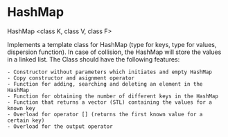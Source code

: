 # HashMap

HashMap <class K, class V, class F>

Implements a template class for HashMap (type for keys, type for values, dispersion function). In case of collision, 
the HashMap will store the values in a linked list. The Class should have the following features:

	- Constructor without parameters which initiates and empty HashMap
	- Copy constructor and asignment operator
	- Function for adding, searching and deleting an element in the HashMap
	- Function for obtaining the number of different keys in the HashMap
	- Function that returns a vector (STL) containing the values for a known key
	- Overload for operator [] (returns the first known value for a certain key)
	- Overload for the output operator
